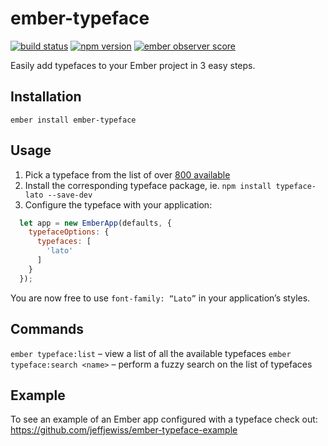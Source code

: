ember-typeface
==============

[![build status](https://travis-ci.org/jeffjewiss/ember-typeface.svg?branch=master)](https://travis-ci.org/jeffjewiss/ember-typeface)
[![npm version](https://badge.fury.io/js/ember-typeface.svg)](http://badge.fury.io/js/ember-typeface)
[![ember observer score](http://emberobserver.com/badges/ember-typeface.svg)](http://emberobserver.com/addons/ember-typeface)

Easily add typefaces to your Ember project in 3 easy steps.

Installation
------------

```shell
ember install ember-typeface
```

Usage
-----

1. Pick a typeface from the list of over [800 available](https://github.com/jeffjewiss/ember-typeface/blob/master/lib/typefaces.js)
2. Install the corresponding typeface package, ie. `npm install typeface-lato --save-dev`
3. Configure the typeface with your application:

```javascript
  let app = new EmberApp(defaults, {
    typefaceOptions: {
      typefaces: [
        'lato'
      ]
    }
  });
```

You are now free to use `font-family: “Lato”` in your application’s styles.

Commands
--------

`ember typeface:list` – view a list of all the available typefaces
`ember typeface:search <name>` – perform a fuzzy search on the list of typefaces

Example
-------

To see an example of an Ember app configured with a typeface check out: https://github.com/jeffjewiss/ember-typeface-example
